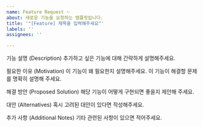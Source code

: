 ```yaml
---
name: Feature Request ✨
about: 새로운 기능을 요청하는 템플릿입니다.
title: '"[Feature] 제목을 입력해주세요"'
labels: ''
assignees: ''

---
```


기능 설명 (Description)
추가하고 싶은 기능에 대해 간략하게 설명해주세요.

필요한 이유 (Motivation)
이 기능이 왜 필요한지 설명해주세요. 이 기능이 해결할 문제를 명확히 설명해 주세요.

해결 방안 (Proposed Solution)
해당 기능이 어떻게 구현되면 좋을지 제안해 주세요.

대안 (Alternatives)
혹시 고려된 대안이 있다면 작성해주세요.

추가 사항 (Additional Notes)
기타 관련된 사항이 있으면 적어주세요.
